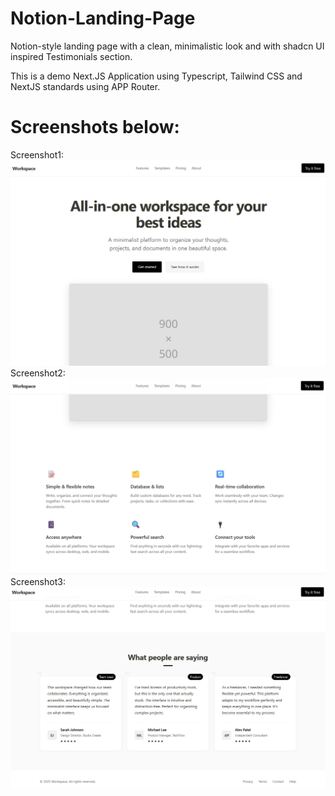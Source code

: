 # Notion-Landing-Page

Notion-style landing page with a clean, minimalistic look and with shadcn UI inspired Testimonials section.

This is a demo Next.JS Application using Typescript, Tailwind CSS and NextJS standards using APP Router.

# Screenshots below:
Screenshot1:
![Screenshot1](Screenshots/Screenshot1.png)
Screenshot2:
![Screenshot2](Screenshots/Screenshot2.png)
Screenshot3:
![Screensho3](Screenshots/Screenshot3.png)
